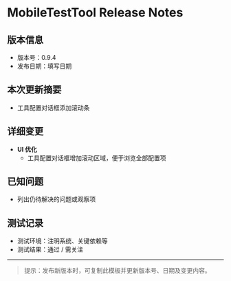 # MobileTestTool Release Notes

## 版本信息
- 版本号：0.9.4
- 发布日期：填写日期

## 本次更新摘要
- 工具配置对话框添加滚动条

## 详细变更
- **UI 优化**
  - 工具配置对话框增加滚动区域，便于浏览全部配置项

## 已知问题
- 列出仍待解决的问题或观察项

## 测试记录
- 测试环境：注明系统、关键依赖等
- 测试结果：通过 / 需关注

---

> 提示：发布新版本时，可复制此模板并更新版本号、日期及变更内容。

